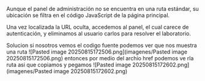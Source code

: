 Aunque el panel de administración no se encuentra en una ruta estándar, su ubicación se filtra en el código JavaScript de la página principal.

Una vez localizada la URL oculta, accedemos al panel, el cual carece de autenticación, y eliminamos al usuario carlos para resolver el laboratorio.

Solucion
si nosotros vemos el codigo fuente podemos ver que nos muestra una ruta
![Pasted image 20250815172506.png](imagenes/Pasted image 20250815172506.png)
entonces por medio del archio href podemos ve rla ruta asi que copiamos y pegamos
![Pasted image 20250815172602.png](imagenes/Pasted image 20250815172602.png)
